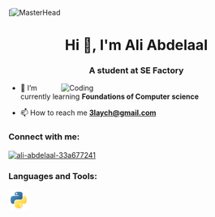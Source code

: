 [![MasterHead](https://user-images.githubusercontent.com/74038190/238355349-7d484dc9-68a9-4ee6-a767-aea59035c12d.gif)
<h1 align="center">Hi 👋, I'm Ali Abdelaal</h1>
<h3 align="center">A student at SE Factory</h3>
<img align="right" alt="Coding" width="400" src="https://cdn.dribbble.com/users/1162077/screenshots/3848914/programmer.gif"/>

- 🌱 I’m currently learning **Foundations of Computer science**

- 📫 How to reach me **3laych@gmail.com**

<h3 align="left">Connect with me:</h3>
<p align="left">
<a href="https://linkedin.com/in/ali-abdelaal-33a677241" target="blank"><img align="center" src="https://raw.githubusercontent.com/rahuldkjain/github-profile-readme-generator/master/src/images/icons/Social/linked-in-alt.svg" alt="ali-abdelaal-33a677241" height="30" width="40" /></a>
</p>

<h3 align="left">Languages and Tools:</h3>
<p align="left"> <a href="https://www.python.org" target="_blank" rel="noreferrer"> <img src="https://raw.githubusercontent.com/devicons/devicon/master/icons/python/python-original.svg" alt="python" width="40" height="40"/> </a> </p>


